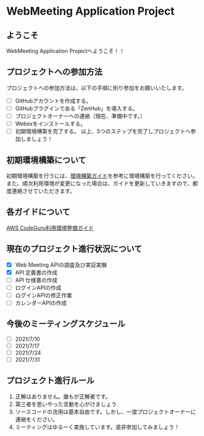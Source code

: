 # WebMeeting Application Project
## ようこそ
WebMeeting Application Projectへようこそ！！

## プロジェクトへの参加方法
プロジェクトへの参加方法は、以下の手順に則り参加をお願いいたします。
- [ ] GitHubアカウントを作成する。
- [ ] GitHubプラグインである「ZenHub」を導入する。
- [ ] プロジェクトオーナーへの連絡（現在、準備中です。）
- [ ] Webexをインストールする。
- [ ] 初期環境構築を完了する。
以上、5つのステップを完了しプロジェクトへ参加しましょう！

## 初期環境構築について
初期環境構築を行うには、[環境構築ガイド](https://github.com/Martin9420/Phase1/blob/main/SkyWayProjectGide/ProjectGide.adoc)を参考に環境構築を行ってください。
また、順次利用環境が変更になった場合は、ガイドを更新していきますので、都度連絡させていただきます。

## 各ガイドについて
[AWS CodeGuru利用環境整備ガイド](https://github.com/Martin9420/Phase1/blob/main/AWSCodeGuru%E5%88%A9%E7%94%A8%E3%82%AC%E3%82%A4%E3%83%89/AWSCodeGuru.adoc)

## 現在のプロジェクト進行状況について
- [x] Web Meeting APIの調査及び実証実験
- [x] API 定義書の作成
- [ ] API 仕様書の作成
- [ ] ログインAPIの作成
- [ ] ログインAPIの修正作業
- [ ] カレンダーAPIの作成

## 今後のミーティングスケジュール
- [ ] 2021/7/10
- [ ] 2021/7/17
- [ ] 2021/7/24
- [ ] 2021/7/31

## プロジェクト進行ルール
1. 正解はありません。誰もが正解者です。
2. 第三者を思いやった言動を心がけましょう
3. ソースコードの流用は基本自由です。しかし、一度プロジェクトオーナーに連絡をください。
4. ミーティングはゆるーく実施しています。是非参加してみましょう！

